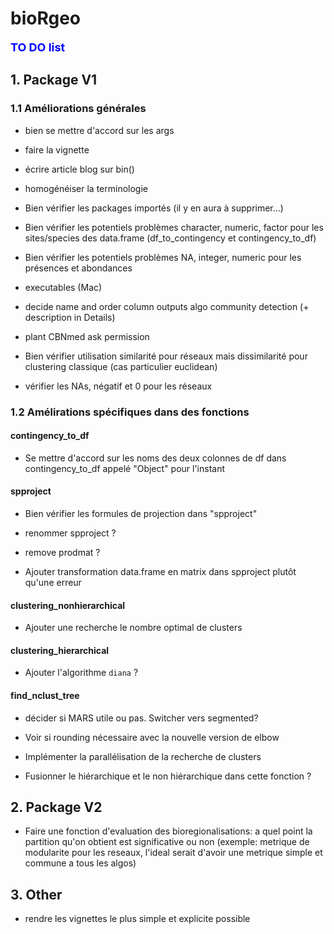 # bioRgeo

**<span style="color:blue"><font size="4">TO DO list</span></font>**

## 1. Package V1

### 1.1 Améliorations générales

* bien se mettre d'accord sur les args

* faire la vignette

* écrire article blog sur bin()

* homogénéiser la terminologie

* Bien vérifier les packages importés (il y en aura à supprimer...)

* Bien vérifier les potentiels problèmes character, numeric, factor pour les sites/species des data.frame (df_to_contingency et contingency_to_df)  

* Bien vérifier les potentiels problèmes NA, integer, numeric pour les présences et abondances

* executables (Mac)

* decide name and order column outputs algo community detection (+ description in Details)
  
* plant CBNmed ask permission 

* Bien vérifier utilisation similarité pour réseaux mais dissimilarité pour clustering classique (cas particulier euclidean)

* vérifier les NAs, négatif et 0 pour les réseaux


### 1.2 Amélirations spécifiques dans des fonctions

#### contingency_to_df
* Se mettre d'accord sur les noms des deux colonnes de df dans contingency_to_df appelé "Object" pour l'instant

#### spproject
* Bien vérifier les formules de projection dans "spproject" 

* renommer spproject ?

* remove prodmat ?

* Ajouter transformation data.frame en matrix dans spproject plutôt qu'une erreur

#### clustering_nonhierarchical

* Ajouter une recherche le nombre optimal de clusters

#### clustering_hierarchical

* Ajouter l'algorithme `diana` ?

#### find_nclust_tree

* décider si MARS utile ou pas. Switcher vers segmented?

* Voir si rounding nécessaire avec la nouvelle version de elbow

* Implémenter la parallélisation de la recherche de clusters 

* Fusionner le hiérarchique et le non hiérarchique dans cette fonction ?

## 2. Package V2

* Faire une fonction d'evaluation des bioregionalisations: a quel point la partition qu'on obtient est significative ou non (exemple: metrique de modularite pour les reseaux, l'ideal serait d'avoir une metrique simple et commune a tous les algos)

## 3. Other

* rendre les vignettes le plus simple et explicite possible

